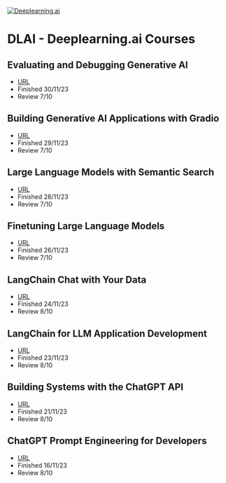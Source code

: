 [![Deeplearning.ai](https://github.com/extwiii/DLAI/assets/2933560/8f37bc32-0039-4d56-b76d-586ec6f82c31)](https://www.deeplearning.ai/)

# DLAI - Deeplearning.ai Courses

## Evaluating and Debugging Generative AI
- [URL](https://learn.deeplearning.ai/evaluating-debugging-generative-ai/lesson/1/introduction)
- Finished 30/11/23
- Review 7/10

## Building Generative AI Applications with Gradio
- [URL](https://learn.deeplearning.ai/huggingface-gradio/lesson/1/introduction)
- Finished 29/11/23
- Review 7/10

## Large Language Models with Semantic Search
- [URL](https://learn.deeplearning.ai/large-language-models-semantic-search/lesson/1/introduction)
- Finished 28/11/23
- Review 7/10

## Finetuning Large Language Models
- [URL](https://learn.deeplearning.ai/finetuning-large-language-models/lesson/1/introduction)
- Finished 26/11/23
- Review 7/10

## LangChain Chat with Your Data
- [URL](https://learn.deeplearning.ai/langchain-chat-with-your-data/lesson/1/introduction)
- Finished 24/11/23
- Review 8/10

## LangChain for LLM Application Development
- [URL](https://learn.deeplearning.ai/langchain/lesson/1/introduction)
- Finished 23/11/23
- Review 8/10

## Building Systems with the ChatGPT API
- [URL](https://learn.deeplearning.ai/chatgpt-building-system/lesson/1/introduction)
- Finished 21/11/23
- Review 8/10

## ChatGPT Prompt Engineering for Developers

- [URL](https://learn.deeplearning.ai/chatgpt-prompt-eng/lesson/1/introduction)
- Finished 16/11/23
- Review 8/10
